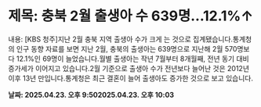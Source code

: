 # **제목: 충북 2월 출생아 수 639명…12.1%↑**

  내용: [KBS 청주]지난 2월 충북 지역 출생아 수가 크게 는 것으로 집계됐습니다.통계청의 인구 동향 자료를 보면 지난 2월, 충북의 출생아는 639명으로 지난해 2월 570명보다 12.1%인 69명이 늘었습니다.월별 출생아는 작년 7월부터 8개월째, 전년 동기 대비 증가세가 이어지고 있습니다.2월 기준으로 출생아 수가 전년보다 늘어난 것은 2012년 이후 13년 만입니다.통계청은 최근 결혼이 늘어 출생아도 증가한 것으로 보고 있습니다.

  **날짜: 2025.04.23. 오후 9:502025.04.23. 오후 10:03**